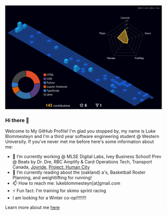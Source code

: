 ![3D Profile](profile-3d-contrib/profile-night-view.svg)
### Hi there 👋

Welcome to My GitHub Profile! I'm glad you stopped by, my name is Luke Blommesteyn and I'm a third year software engineering student @ Western University. If you've never met me before here's some information about me:

- 🔭 I’m currently working @ MLSE Digital Labs, Ivey Business School! Prev @ Beats by Dr. Dre, RBC Amplify & Card Operations Tech, Transport Canada, [Joyride](https://joyride.city/), [Project: Human City](https://projecthumancity.com/)
- 🌱 I’m currently reading about the (oakland) a's, Basketball Roster Planning, and weightlifting for running!
- 📫 How to reach me: lukeblommesteyn[at]gmail.com
- ⚡ Fun fact: I'm training for skimo sprint racing
- I am looking for a Winter co-op!!!!!!!!

Learn more about me [here](https://lblommesteyn.vercel.app)

